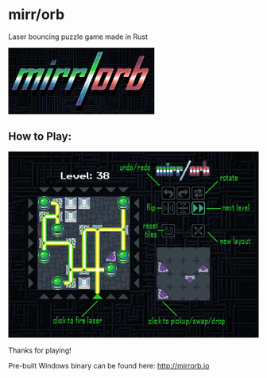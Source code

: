 # mirr/orb
Laser bouncing puzzle game made in Rust

![](https://github.com/Syn-Nine/mirrorb/blob/main/assets/logo.png)

## How to Play:

![](https://github.com/Syn-Nine/mirrorb/blob/main/assets/help.png)

Thanks for playing!

Pre-built Windows binary can be found here: http://mirrorb.io
